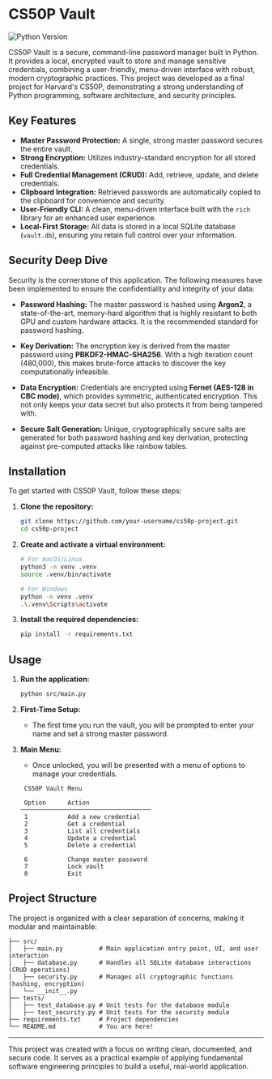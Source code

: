# CS50P Vault

![Python Version](https://img.shields.io/badge/python-3.10%2B-blue.svg)

CS50P Vault is a secure, command-line password manager built in Python. It provides a local, encrypted vault to store and manage sensitive credentials, combining a user-friendly, menu-driven interface with robust, modern cryptographic practices. This project was developed as a final project for Harvard's CS50P, demonstrating a strong understanding of Python programming, software architecture, and security principles.

## Key Features

- **Master Password Protection:** A single, strong master password secures the entire vault.
- **Strong Encryption:** Utilizes industry-standard encryption for all stored credentials.
- **Full Credential Management (CRUD):** Add, retrieve, update, and delete credentials.
- **Clipboard Integration:** Retrieved passwords are automatically copied to the clipboard for convenience and security.
- **User-Friendly CLI:** A clean, menu-driven interface built with the `rich` library for an enhanced user experience.
- **Local-First Storage:** All data is stored in a local SQLite database (`vault.db`), ensuring you retain full control over your information.

## Security Deep Dive

Security is the cornerstone of this application. The following measures have been implemented to ensure the confidentiality and integrity of your data:

- **Password Hashing:** The master password is hashed using **Argon2**, a state-of-the-art, memory-hard algorithm that is highly resistant to both GPU and custom hardware attacks. It is the recommended standard for password hashing.

- **Key Derivation:** The encryption key is derived from the master password using **PBKDF2-HMAC-SHA256**. With a high iteration count (480,000), this makes brute-force attacks to discover the key computationally infeasible.

- **Data Encryption:** Credentials are encrypted using **Fernet (AES-128 in CBC mode)**, which provides symmetric, authenticated encryption. This not only keeps your data secret but also protects it from being tampered with.

- **Secure Salt Generation:** Unique, cryptographically secure salts are generated for both password hashing and key derivation, protecting against pre-computed attacks like rainbow tables.

## Installation

To get started with CS50P Vault, follow these steps:

1.  **Clone the repository:**
    ```bash
    git clone https://github.com/your-username/cs50p-project.git
    cd cs50p-project
    ```

2.  **Create and activate a virtual environment:**
    ```bash
    # For macOS/Linux
    python3 -m venv .venv
    source .venv/bin/activate

    # For Windows
    python -m venv .venv
    .\.venv\Scripts\activate
    ```

3.  **Install the required dependencies:**
    ```bash
    pip install -r requirements.txt
    ```

## Usage

1.  **Run the application:**
    ```bash
    python src/main.py
    ```

2.  **First-Time Setup:**
    - The first time you run the vault, you will be prompted to enter your name and set a strong master password.

3.  **Main Menu:**
    - Once unlocked, you will be presented with a menu of options to manage your credentials.

    ```
     CS50P Vault Menu

     Option      Action
    ────────────────────────────────────
     1           Add a new credential
     2           Get a credential
     3           List all credentials
     4           Update a credential
     5           Delete a credential

     6           Change master password
     7           Lock vault
     8           Exit
    ```

## Project Structure

The project is organized with a clear separation of concerns, making it modular and maintainable:

```
├── src/
│   ├── main.py          # Main application entry point, UI, and user interaction
│   ├── database.py      # Handles all SQLite database interactions (CRUD operations)
│   ├── security.py      # Manages all cryptographic functions (hashing, encryption)
│   └── __init__.py
├── tests/
│   ├── test_database.py # Unit tests for the database module
│   ├── test_security.py # Unit tests for the security module
├── requirements.txt     # Project dependencies
└── README.md            # You are here!
```

---

This project was created with a focus on writing clean, documented, and secure code. It serves as a practical example of applying fundamental software engineering principles to build a useful, real-world application.
